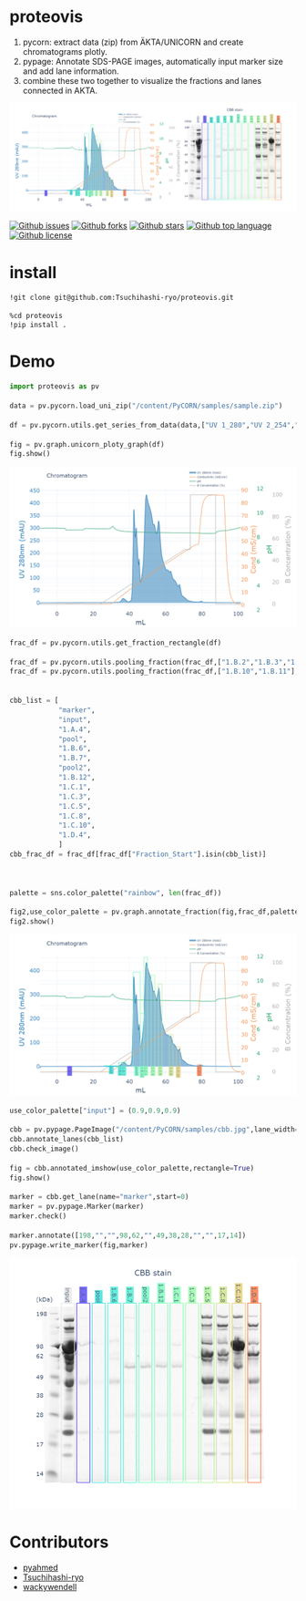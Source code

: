 # proteovis

<!-- # Short Description -->

1. pycorn: extract data (zip) from ÄKTA/UNICORN and create chromatograms plotly.
2. pypage: Annotate SDS-PAGE images, automatically input marker size and add lane information.
3. combine these two together to visualize the fractions and lanes connected in AKTA.

![proteovis](resources/sample.png)

<!-- # Badges -->

[![Github issues](https://img.shields.io/github/issues/Tsuchihashi-ryo/PyCORN)](https://github.com/Tsuchihashi-ryo/PyCORN/issues)
[![Github forks](https://img.shields.io/github/forks/Tsuchihashi-ryo/PyCORN)](https://github.com/Tsuchihashi-ryo/PyCORN/network/members)
[![Github stars](https://img.shields.io/github/stars/Tsuchihashi-ryo/PyCORN)](https://github.com/Tsuchihashi-ryo/PyCORN/stargazers)
[![Github top language](https://img.shields.io/github/languages/top/Tsuchihashi-ryo/PyCORN)](https://github.com/Tsuchihashi-ryo/PyCORN/)
[![Github license](https://img.shields.io/github/license/Tsuchihashi-ryo/PyCORN)](https://github.com/Tsuchihashi-ryo/PyCORN/)


# install

```
!git clone git@github.com:Tsuchihashi-ryo/proteovis.git

%cd proteovis
!pip install .
```

# Demo
```python
import proteovis as pv

data = pv.pycorn.load_uni_zip("/content/PyCORN/samples/sample.zip")

df = pv.pycorn.utils.get_series_from_data(data,["UV 1_280","UV 2_254","Cond","pH","Conc B","Run Log",'Fractions'],)

fig = pv.graph.unicorn_ploty_graph(df)
fig.show() 
```
![Demo](resources/file-4-0.png)

```python
frac_df = pv.pycorn.utils.get_fraction_rectangle(df)

frac_df = pv.pycorn.utils.pooling_fraction(frac_df,["1.B.2","1.B.3","1.B.4","1.B.5"])
frac_df = pv.pycorn.utils.pooling_fraction(frac_df,["1.B.10","1.B.11"],name="pool2")


cbb_list = [
            "marker",
            "input",
            "1.A.4",
            "pool",
            "1.B.6",
            "1.B.7",
            "pool2",
            "1.B.12",
            "1.C.1",
            "1.C.3",
            "1.C.5",
            "1.C.8",
            "1.C.10",
            "1.D.4",
            ]
cbb_frac_df = frac_df[frac_df["Fraction_Start"].isin(cbb_list)]



palette = sns.color_palette("rainbow", len(frac_df))

fig2,use_color_palette = pv.graph.annotate_fraction(fig,frac_df,palette=palette,annotations=cbb_list)
fig2.show() 
``` 
![Demo](resources/file-4-1.png)

```python
use_color_palette["input"] = (0.9,0.9,0.9)

cbb = pv.pypage.PageImage("/content/PyCORN/samples/cbb.jpg",lane_width=50)
cbb.annotate_lanes(cbb_list)
cbb.check_image()

fig = cbb.annotated_imshow(use_color_palette,rectangle=True)
fig.show()

marker = cbb.get_lane(name="marker",start=0)
marker = pv.pypage.Marker(marker)
marker.check()

marker.annotate([198,"","",98,62,"",49,38,28,"","",17,14])
pv.pypage.write_marker(fig,marker)
```
![Demo](resources/file-4-2.png)







# Contributors

- [pyahmed](https://github.com/pyahmed)
- [Tsuchihashi-ryo](https://github.com/Tsuchihashi-ryo)
- [wackywendell](https://github.com/wackywendell)

<!-- CREATED_BY_LEADYOU_README_GENERATOR -->
